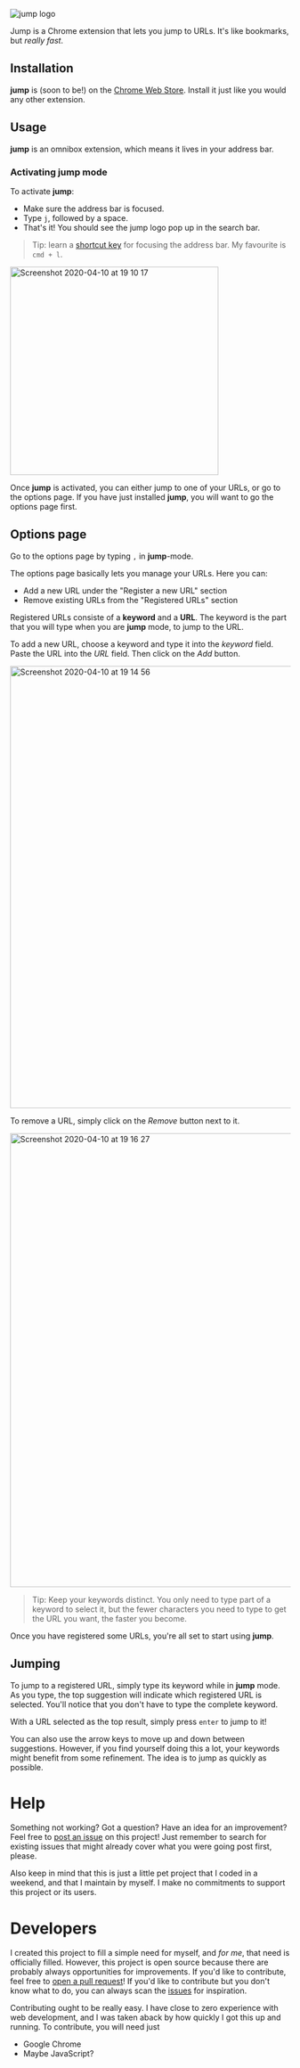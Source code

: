 ![jump logo](https://vectr.com/phlippieb/aMqBxHexN.svg?width=520&height=220&select=l1alnoeG6m,a25UVsnUyZ,bWnXn95mn&source=selection)

Jump is a Chrome extension that lets you jump to URLs. It's like bookmarks, but _really fast_.

## Installation

**jump** is (soon to be!) on the [Chrome Web Store](https://chrome.google.com/webstore). Install it just like you would any other extension.

## Usage

**jump** is an omnibox extension, which means it lives in your address bar.

### Activating jump mode

To activate **jump**:
- Make sure the address bar is focused. 
- Type `j`, followed by a space.
- That's it! You should see the jump logo pop up in the search bar.

> Tip: learn a [shortcut key](https://support.google.com/chrome/answer/157179?hl=en) for focusing the address bar. My favourite is `cmd + l`.

<img width="374" alt="Screenshot 2020-04-10 at 19 10 17" src="https://user-images.githubusercontent.com/2232699/79009237-58ca8b80-7b5f-11ea-964c-393e08905957.png">

Once **jump** is activated, you can either jump to one of your URLs, or go to the options page. If you have just installed **jump**, you will want to go the options page first.

## Options page

Go to the options page by typing `,` in **jump**-mode.

The options page basically lets you manage your URLs. Here you can:
- Add a new URL under the "Register a new URL" section
- Remove existing URLs from the "Registered URLs" section

Registered URLs consiste of a **keyword** and a **URL**. The keyword is the part that you will type when you are **jump** mode, to jump to the URL.

To add a new URL, choose a keyword and type it into the _keyword_ field. Paste the URL into the _URL_ field. Then click on the _Add_ button.

<img width="794" alt="Screenshot 2020-04-10 at 19 14 56" src="https://user-images.githubusercontent.com/2232699/79009375-94655580-7b5f-11ea-96f4-1a30d9ebc2d1.png">

To remove a URL, simply click on the _Remove_ button next to it.

<img width="815" alt="Screenshot 2020-04-10 at 19 16 27" src="https://user-images.githubusercontent.com/2232699/79009474-ca0a3e80-7b5f-11ea-9d87-6533e086763e.png">

> Tip: Keep your keywords distinct. You only need to type part of a keyword to select it, but the fewer characters you need to type to get the URL you want, the faster you become.

Once you have registered some URLs, you're all set to start using **jump**.

## Jumping

To jump to a registered URL, simply type its keyword while in **jump** mode. As you type, the top suggestion will indicate which registered URL is selected. You'll notice that you don't have to type the complete keyword.

With a URL selected as the top result, simply press `enter` to jump to it!

You can also use the arrow keys to move up and down between suggestions. However, if you find yourself doing this a lot,  your keywords might benefit from some refinement. The idea is to jump as quickly as possible.

# Help

Something not working? Got a question? Have an idea for an improvement? Feel free to [post an issue](https://github.com/phlippieb/jump-chrome-extension/issues) on this project! Just remember to search for existing issues that might already cover what you were going post first, please.

Also keep in mind that this is just a little pet project that I coded in a weekend, and that I maintain by myself. I make no commitments to support this project or its users.

# Developers

I created this project to fill a simple need for myself, and _for me_, that need is officially filled. However, this project is open source because there are probably always opportunities for improvements. If you'd like to contribute, feel free to [open a pull request](https://github.com/phlippieb/jump-chrome-extension/pulls)! If you'd like to contribute but you don't know what to do, you can always scan the [issues](https://github.com/phlippieb/jump-chrome-extension/issues) for inspiration.

Contributing ought to be really easy. I have close to zero experience with web development, and I was taken aback by how quickly I got this up and running. To contribute, you will need just
- Google Chrome
- Maybe JavaScript?
